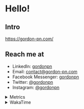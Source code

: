 # Hello!

## Intro

<https://gordon-pn.com/>

## Reach me at

- LinkedIn: [gordonpn](https://www.linkedin.com/in/gordonpn/)
- Email: [contact@gordon-pn.com](mailto:contact@gordon-pn.com)
- Facebook Messenger: [gordonpn](https://www.messenger.com/t/Gordonpn)
- Twitter: [@gordonpn](https://twitter.com/Gordonpn)
- Instagram: [@gordonpn](https://www.instagram.com/gordonpn/)

<details>
  <summary>Metrics</summary>

  <img align="center" src="https://github.com/gordonpn/gordonpn/blob/master/github-metrics.svg" alt="GitHub Metrics">

</details>

<details>
  <summary>WakaTime</summary>

  <!--START_SECTION:waka-->
📊 **This Week I Spent My Time On** 

```text
💬 Programming Languages: 
Other                    14 hrs 56 mins      ████████████████████████░   96.86 % 
TypeScript               17 mins             ░░░░░░░░░░░░░░░░░░░░░░░░░   01.88 % 
Java                     10 mins             ░░░░░░░░░░░░░░░░░░░░░░░░░   01.08 % 
Markdown                 1 min               ░░░░░░░░░░░░░░░░░░░░░░░░░   00.16 % 
XML                      0 secs              ░░░░░░░░░░░░░░░░░░░░░░░░░   00.02 % 

🔥 Editors: 
Chrome                   8 hrs 17 mins       █████████████░░░░░░░░░░░░   53.69 % 
Messages                 2 hrs 6 mins        ███░░░░░░░░░░░░░░░░░░░░░░   13.65 % 
Slack                    1 hr 53 mins        ███░░░░░░░░░░░░░░░░░░░░░░   12.31 % 
Firefox                  1 hr                ██░░░░░░░░░░░░░░░░░░░░░░░   06.54 % 
AmazonChime              59 mins             ██░░░░░░░░░░░░░░░░░░░░░░░   06.43 % 
```


 Last Updated on 18/06/2025 16:31:27 UTC
<!--END_SECTION:waka-->
</details>
